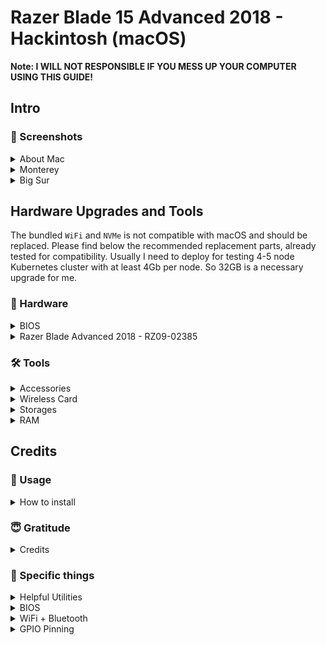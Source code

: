 # Razer Blade 15 Advanced 2018 - Hackintosh (macOS)

**Note: I WILL NOT RESPONSIBLE IF YOU MESS UP YOUR COMPUTER USING THIS GUIDE!**

## Intro

### 📸 Screenshots

<details>
<summary>About Mac</summary>

![About this Mac](_images/AboutMac.png)

<details>
<summary>Extra~ About Big Sur</summary>

![AboutMonterey](_images/AboutBigSur.png)

</details>
</details>

<details>
<summary>Monterey</summary>

<br>

![Monterey](_images/Monterey.png)

</details>
<details>
<summary>Big Sur</summary>

<br>

![Big Sur](_images/BigSur.png)

</details>

## Hardware Upgrades and Tools

The bundled `WiFi` and `NVMe` is not compatible with macOS and should be replaced. Please find below the recommended replacement parts, already tested for compatibility. Usually I need to deploy for testing 4-5 node Kubernetes cluster with at least 4Gb per node. So 32GB is a necessary upgrade for me.

### 📃 Hardware

<details>
<summary>BIOS</summary>

**This BIOS is actual only for Razer Blade 15 Advanced (2018)**

|               | Version          |
| ------------: | :--------------- |
|    `OpenCore` | 0.6.4 (RELEASE)  |
|    `Catalina` | 10.15.7 (19H114) |
|             - | -                |
|    `OpenCore` | 0.7.5 (DEBUG)    |
|     `Big Sur` | 11.7.1 (20G918)  |
|    `Monterey` | 12.6.1 (21G217)  |
|             - | -                |
|    `OpenCore` | 0.8.7 (RELEASE)  |
|     `Ventura` | 13.0.1 (22A400)  |
| `System BIOS` | 1.08             |
|       `EC FW` | 1.02             |
|      `MCU FW` | 1.00.00.00       |

</details>
<details>
<summary>Razer Blade Advanced 2018 - RZ09-02385</summary>

<br>

|                  | Specifications                                                                  | macOS 13 Ventura Compatibility                                                                                                                                                                                                                      |
| ---------------: | :------------------------------------------------------------------------------ | :-------------------------------------------------------------------------------------------------------------------------------------------------------------------------------------------------------------------------------------------------- |
|        `Chipset` | Mobile Intel HM370                                                              | No issues                                                                                                                                                                                                                                           |
|            `CPU` | Intel Core i7-8750H processor, 6 Cores / 12 Threads, 2.2GHz / 4.1GHz, 9MB Cache | No issues                                                                                                                                                                                                                                           |
|         `Memory` | 16GB dual-channel DDR4-2667MHz, up to 32GB                                      | No issues                                                                                                                                                                                                                                           |
|            `GPU` | Intel UHD Graphics 630                                                          | No issues                                                                                                                                                                                                                                           |
|           `dGPU` | Nvidia 1060 Max-Q (6GB GDDR5 VRAM)                                              | Nvidia Drivers absent for Catalina. ACPI should be patched to disable dGPU                                                                                                                                                                          |
|        `Storage` | Samsung SM961 256GB NVMe M.2                                                    | No issues                                                                                                                                                                                                                                           |
|         `Screen` | 15.6" Full HD 60Hz, 1920 x 1080 IPS                                             | No issues                                                                                                                                                                                                                                           |
|         `Webcam` | Windows Hello built-in IR HD webcam (1MP / 720P)                                | No issues. Windows Hello is not supported in macOS                                                                                                                                                                                                  |
|           `WiFi` | Intel Wireless-AC 9560NGW                                                       | No issues, using [itlwm.kext](https://github.com/OpenIntelWireless/itlwm/releases) and [Heliport](https://github.com/OpenIntelWireless/HeliPort/releases). I've replaced with DW1820A (BCM94350)                                                    |
| `Input & Output` | USB 3.1 Gen 1 (USB-A) x3                                                        | No issues                                                                                                                                                                                                                                           |
|                - | Thunderbolt 3 (USB-C)                                                           | No issues                                                                                                                                                                                                                                           |
|                - | HDMI 2.0B                                                                       | HDMI connected directly to Nvidia GPU and will not work in macOS                                                                                                                                                                                    |
|                - | Mini DisplayPort 1.4                                                            | Mini DisplayPort connected directly to Nvidia GPU and will not work in macOS                                                                                                                                                                        |
|     `Soundboard` | Realtek ALC298                                                                  | No issues. ACPI patch should be added to solve sleep issue                                                                                                                                                                                          |
|        `Battery` | 80Wh                                                                            | About 3-5h after proper Power Management configuration. ACPI should be patched to enable battery stats                                                                                                                                              |
|       `Keyboard` | Per-key RGB powered by Razer Chroma N-Key rollover backlit                      | No issues. Original Razer Chroma software absent for macOS. Many thanks to [BlvckBytes](https://github.com/BlvckBytes) for [MenuBar app](https://github.com/BlvckBytes/RazerControl/releases) to control Razer Blade keyboard and logo RGB lighting |
|       `Touchpad` | Precision Glass                                                                 | No issues. ACPI should be patched to enable trackpad                                                                                                                                                                                                |
|     `Dimensions` | 17.8mm x 235mm x 355mm                                                          | -                                                                                                                                                                                                                                                   |
|         `Weight` | 2.21 kg                                                                         | ACPI patches will not help with this.                                                                                                                                                                                                               |
|          `Power` | 230W power adapter                                                              | -                                                                                                                                                                                                                                                   |

</details>

### 🛠 Tools

<details>
<summary>Accessories</summary>

<br>

|                              Accessories | Description                                                      | Amazon URL                                                                                                                                                                                                                                                                                                                                              |
| ---------------------------------------: | :--------------------------------------------------------------- | :------------------------------------------------------------------------------------------------------------------------------------------------------------------------------------------------------------------------------------------------------------------------------------------------------------------------------------------------------ |
|                              `USB mouse` | Trackpad will be unavailable during macOS installation procedure | [Amazon](https://www.amazon.com/AmazonBasics-3-Button-Wired-Mouse-Black/dp/B005EJH6RW/ref=sr_1_3?keywords=amazon+basic+mouse&qid=1561714362&s=gateway&sr=8-3)                                                                                                                                                                                           |
| `USB storage` with at least 16GB storage | Installation USB media                                           | [Amazon](https://www.amazon.com/gp/product/B076GXJJRD/ref=ppx_yo_dt_b_asin_title_o03_s00?ie=UTF8&psc=1)                                                                                                                                                                                                                                                 |
|                   `USB-A to USB-C cable` | For USB ports detection procedure                                | [Amazon](https://www.amazon.com/AmazonBasics-Type-C-Gen1-Female-Adapter/dp/B01GGKYXVE/ref=pd_hpb_a2a_sims_6/130-2479265-2893400?_encoding=UTF8&pd_rd_i=B01GGKYYT0&pd_rd_r=54b9f737-919c-11e9-b9d7-6915ce2a8dc3&pd_rd_w=j9bw6&pd_rd_wg=IVvh1&pf_rd_p=bfc589eb-d865-496f-a10b-5e00902c2113&pf_rd_r=G68JVK6HBAFKEDA75MYY&refRID=G68JVK6HBAFKEDA75MYY&th=1) |

</details>
<details>
<summary>Wireless Card</summary>

<br>

|               WiFi Module | Description                                                                                       | eBay or AliExpress URL                                                                                                                      | Confirmation                                                                                                                |
| ------------------------: | :------------------------------------------------------------------------------------------------ | :------------------------------------------------------------------------------------------------------------------------------------------ | :-------------------------------------------------------------------------------------------------------------------------- |
|     `BCM94352Z (DW-1560)` | Recommended. 2 antennas. No issues. Additional kext's are required. Easily to find for \$24-60 on | [eBay](https://www.ebay.com/sch/i.html?_from=R40&_nkw=BCM94352Z+DW-1560&_sacat=0&rt=nc&LH_BIN=1)                                            | [community](https://osxlatitude.com/forums/topic/11138-inventory-of-supportedunsupported-wireless-cards-2-sierra-catalina/) |
| `BCM943602BAED (DW-1830)` | 3 antennas. RBA have only 2. Works out of the box. About \$60-120 on AliExpress                   | [AliExpress](https://www.aliexpress.com/wholesale?catId=0&initiative_id=SB_20190707194727&SearchText=BCM943602BAED+DW1830&switch_new_app=y) | [community](https://osxlatitude.com/forums/topic/11138-inventory-of-supportedunsupported-wireless-cards-2-sierra-catalina/) |

</details>
<details>
<summary>Storages</summary>

**Note: I do recommend to use at least 1TB NVMe for dual boot with Windows 10.**

|                        NVMe | 4k Support | Amazon URL                                                                                                                                                                                                                                                                                                                          | Confirmation                                                                                                                                                                                                                              |
| --------------------------: | :--------- | :---------------------------------------------------------------------------------------------------------------------------------------------------------------------------------------------------------------------------------------------------------------------------------------------------------------------------------- | :---------------------------------------------------------------------------------------------------------------------------------------------------------------------------------------------------------------------------------------- |
|      `Samsung EVO 970 NVMe` | NO         | [Amazon](https://www.amazon.com/gp/product/B07DB942BT/ref=ppx_yo_dt_b_asin_title_o02_s00?ie=UTF8&psc=1)                                                                                                                                                                                                                             | [community](https://www.tonymacx86.com)                                                                                                                                                                                                   |
|  `Samsung EVO 970 Pro NVMe` | NO         | [Amazon](https://www.amazon.com/Samsung-PCI-Express-Solid-State-V-NAND/dp/B07DFJ3YQR/ref=sr_1_4?keywords=Samsung+970+EVO+Pro&qid=1560233808&s=electronics&sr=1-4)                                                                                                                                                                   | [community](https://www.tonymacx86.com)                                                                                                                                                                                                   |
| `Samsung EVO 970 Plus NVMe` | NO         | [Amazon](https://www.amazon.com/Samsung-970-EVO-Plus-MZ-V7S1T0B/dp/B07MFZY2F2/ref=sr_1_3?keywords=Samsung+EVO+970+Plus+NVMe&qid=1561343834&s=gateway&sr=8-3)                                                                                                                                                                        | [Do the Samsung 970 Evo Plus drives work ? New Firmware Available for testing 5/20/19](https://www.tonymacx86.com/threads/do-the-samsung-970-evo-plus-drives-work-new-firmware-available-for-testing-5-20-19.270757/page-13#post-1959914) |
|       `Sabrent Rocket NVMe` | YES        | [Amazon](https://www.amazon.com/gp/product/B07LGF54XR/ref=ppx_yo_dt_b_asin_title_o00_s00?ie=UTF8&psc=1)                                                                                                                                                                                                                             | [stonevil](https://www.tonymacx86.com/members/stonevil.254235/)                                                                                                                                                                           |
|       `WD Black SN750 NVMe` | -          | [Amazon](https://www.amazon.com/BLACK-SN750-500GB-Internal-Gaming/dp/B07MQ468S8/ref=sxin_3_ac_d_rm?keywords=wd%2Bblack%2Bnvme&pd_rd_i=B07MH2P5ZD&pd_rd_r=0be71a8a-a79d-4ce3-ad47-102a5ee16a25&pd_rd_w=9ZCWD&pd_rd_wg=dlFxu&pf_rd_p=0bc35c17-1e0d-4808-b361-20ab11b00973&pf_rd_r=0CKT4MYE9A5QZ8AJYEVK&qid=1560233421&s=gateway&th=1) | [community](https://www.tonymacx86.com)                                                                                                                                                                                                   |
|         `HP EX900 M.2 NVMe` | -          | [Amazon](https://www.amazon.com/HP-EX900-Internal-Solid-5Xm46Aa/dp/B07MFBNMF1/ref=sr_1_3?keywords=HP+EX900+NVME+1TB+drive&qid=1561283379&s=gateway&sr=8-3)                                                                                                                                                                          | [konohasaint](https://www.tonymacx86.com/members/konohasaint.88998/)                                                                                                                                                                      |
|             `Samsung PM981` | NO         | Bundled with Razer Blade                                                                                                                                                                                                                                                                                                            | [suyukai](https://www.tonymacx86.com/members/suyukai.2249983/)                                                                                                                                                                            |

</details>
<details>
<summary>RAM</summary>

<br>

|                            Memory module | Modules size | Speed | CL   | Amazon URL                                                                                                           | Confirmation                                                                                                               |
| ---------------------------------------: | :----------- | :---- | :--- | :------------------------------------------------------------------------------------------------------------------- | :------------------------------------------------------------------------------------------------------------------------- |
|                `Ballistix Sport LT 32GB` | 2x16Gb       | 2666  | CL16 | [Amazon](https://www.amazon.com/gp/product/B06XRBS4Y5/ref=ppx_yo_dt_b_asin_title_o03_s00?ie=UTF8&psc=1)              | [stonevil](https://www.tonymacx86.com/members/stonevil.254235/)                                                            |
| `Kingston Technology HyperX Impact 32GB` | 2x16Gb       | 2666  | CL15 | [Amazon](https://www.amazon.com/dp/B01NAL3TYY/?coliid=I3Q9P4ZU9V435H&colid=1ZGSQH2G88154&psc=1&ref_=lv_ov_lig_dp_it) | [Razer Blade 15 Advanced RAM upgrade](https://www.reddit.com/r/razer/comments/c1c9wl/razer_blade_15_advanced_ram_upgrade/) |

</details>

## Credits

### 🔄 Usage

<details>
<summary>How to install</summary>

1. Use [stonevil's](https://github.com/stonevil/Razer_Blade_Advanced_early_2019_Hackintosh#bios-unlock) guide for modding BIOS

2. Fill the [SMBIOS](https://dortania.github.io/OpenCore-Desktop-Guide/post-install/iservices.html#generate-a-new-serial) section at PlatformInfo in config.plist file

3. Use [OpenCore Vanilla Laptop guide](https://dortania.github.io/OpenCore-Install-Guide) to doing config.plist and create Bootable USB

<details>
<summary>~Extra~</summary>

- Please create [USBMap](https://github.com/corpnewt/USBMap) or `USBPort.kext` (Use Hackintool to do this) after install for best USB plug experience

- Extra Method to Mapping USB Ports is using [USBToolBox](https://github.com/USBToolBox/kext) on Windows, the method is similar to [USBMap](https://github.com/corpnewt/USBMap) but you can mapping your USB Ports on Windows.

- Create [one-key cpufriend](https://github.com/stevezhengshiqi/one-key-cpufriend) if you often use battery, power-plug always is not recommended for best battery life

</details>

</details>

### 😇 Gratitude

<details>
<summary>Credits</summary>

- [Dortania](https://dortania.github.io/) - for Vanilla guides
- [Acidanthera](https://github.com/acidanthera) - for OpenCore and lots of kexts
- [RehabMan](https://github.com/RehabMan) - for ACPI patching guides
- [Stonevil](https://github.com/stonevil) - for BIOS mod and hardware suggestions

</details>

### 📩 Specific things

<details>
<summary>Helpful Utilities</summary>

- [MountEFI](https://github.com/corpnewt/MountEFI) - Help to mount /EFI folder
- [ProperTree](https://github.com/corpnewt/MountEFI) - The way to open and edit config.plist
- [USBToolBox](https://github.com/USBToolBox/kext) - Tool to Mapping USB Ports right on Windows
- [USBMap](https://github.com/corpnewt/USBMap) - Tool to make a USB Map
- [GenSMBIOS](https://github.com/corpnewt/GenSMBIOS) - Apple serial generator
- [Lilu-and-Friends](https://github.com/corpnewt/Lilu-and-Friends) - To update kexts

</details>
<details>
<summary>BIOS</summary>

You will have to change DVMT pre-alloc size to 64MB, and you can't do that via stock BIOS, please see how-to in here - [BIOS Unlock - stonevil](https://github.com/stonevil/Razer_Blade_Advanced_early_2019_Hackintosh#bios-unlock)

</details>
<details>
<summary>WiFi + Bluetooth</summary></summary>

You have to find out your WiFi Card to attach kexts to the EFI and config.plist

</details>
<details>
<summary>GPIO Pinning</summary></summary>

There are hotpatches & ssdts that might be specific for a particular laptop, I think trackpad GPIO pinning might be one of them, please check your pin number as per - [GPI0 Pinning](https://voodooi2c.github.io/#GPIO%20Pinning/GPIO%20Pinning), and modify SSDT-I2C if needed (currently pin number is set to 0x64 in there)

</details>

